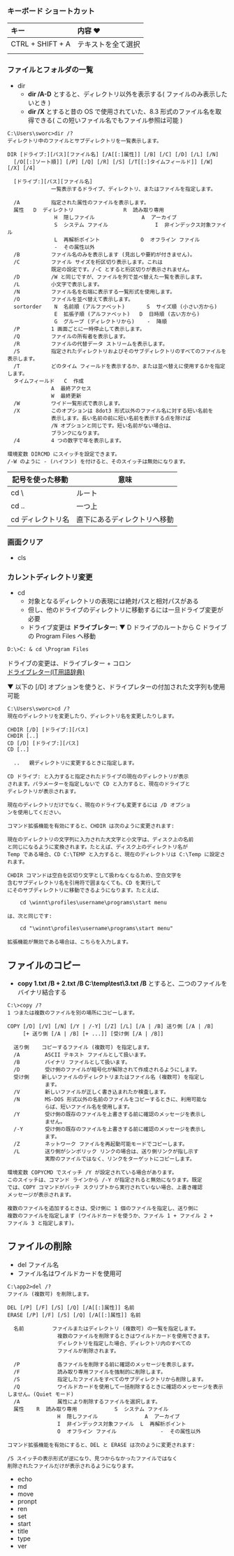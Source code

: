 ### キーボード ショートカット

| キー | 内容 ♥
| :--- | :--- 
| CTRL + SHIFT + A | テキストを全て選択
|  | 

### ファイルとフォルダの一覧
- dir
  - **dir /A-D** とすると、ディレクトリ以外を表示する( ファイルのみ表示したいとき )
  - **dir /X** とすると昔の OS で使用されていた、8.3 形式のファイル名を取得できる( この短いファイル名でもファイル参照は可能 )
```
C:\Users\sworc>dir /?
ディレクトリ中のファイルとサブディレクトリを一覧表示します。

DIR [ドライブ:][パス][ファイル名] [/A[[:]属性]] [/B] [/C] [/D] [/L] [/N]
  [/O[[:]ソート順]] [/P] [/Q] [/R] [/S] [/T[[:]タイムフィールド]] [/W] [/X] [/4]

  [ドライブ:][パス][ファイル名]
              一覧表示するドライブ、ディレクトリ、またはファイルを指定します。

  /A          指定された属性のファイルを表示します。
  属性   D  ディレクトリ                R  読み取り専用
               H  隠しファイル               A  アーカイブ
               S  システム ファイル               I  非インデックス対象ファイル
               L  再解析ポイント             O  オフライン ファイル
               -  その属性以外
  /B          ファイル名のみを表示します (見出しや要約が付きません)。
  /C          ファイル サイズを桁区切り表示します。これは
              既定の設定です。/-C とすると桁区切りが表示されません。
  /D          /W と同じですが、ファイルを列で並べ替えた一覧を表示します。
  /L          小文字で表示します。
  /N          ファイル名を右端に表示する一覧形式を使用します。
  /O          ファイルを並べ替えて表示します。
  sortorder    N  名前順 (アルファベット)       S  サイズ順 (小さい方から)
               E  拡張子順 (アルファベット)   D  日時順 (古い方から)
               G  グループ (ディレクトリから)    -  降順
  /P          1 画面ごとに一時停止して表示します。
  /Q          ファイルの所有者を表示します。
  /R          ファイルの代替データ ストリームを表示します。
  /S          指定されたディレクトリおよびそのサブディレクトリのすべてのファイルを表示します。
  /T          どのタイム フィールドを表示するか、または並べ替えに使用するかを指定します。
  タイムフィールド   C  作成
              A  最終アクセス
              W  最終更新
  /W          ワイド一覧形式で表示します。
  /X          このオプションは 8dot3 形式以外のファイル名に対する短い名前を
              表示します。長い名前の前に短い名前を表示する点を除けば
              /N オプションと同じです。短い名前がない場合は、
              ブランクになります。
  /4          4 つの数字で年を表示します。

環境変数 DIRCMD にスイッチを設定できます。
/-W のように - (ハイフン) を付けると、そのスイッチは無効になります。
```
| 記号を使った移動 | 意味 |
| --- | --- |
| cd \ | ルート |
| cd .. | 一つ上 |
| cd ディレクトリ名 | 直下にあるディレクトリへ移動 |


### 画面クリア

- cls

### カレントディレクトリ変更

- cd
  - 対象となるディレクトリの表現には絶対パスと相対パスがある
  - 但し、他のドライブのディレクトリに移動するには一旦ドライブ変更が必要
  - ドライブ変更は **ドライブレター:**
▼ D ドライプのルートから C ドライブの Program Files へ移動
```
D:\>C: & cd \Program Files
```
ドライブの変更は、ドライブレター + コロン\
[ドライブレター(IT用語辞典)](https://e-words.jp/w/%E3%83%89%E3%83%A9%E3%82%A4%E3%83%96%E3%83%AC%E3%82%BF%E3%83%BC.html)

▼ 以下の [/D] オプションを使うと、ドライプレターの付加された文字列も使用可能
```
C:\Users\sworc>cd /?
現在のディレクトリを変更したり、ディレクトリ名を変更したりします。

CHDIR [/D] [ドライブ:][パス]
CHDIR [..]
CD [/D] [ドライブ:][パス]
CD [..]

  ..   親ディレクトリに変更するときに指定します。

CD ドライブ: と入力すると指定されたドライブの現在のディレクトリが表示
されます。パラメーターを指定しないで CD と入力すると、現在のドライブと
ディレクトリが表示されます。

現在のディレクトリだけでなく、現在のドライブも変更するには /D オプショ
ンを使用してください。

コマンド拡張機能を有効にすると、CHDIR は次のように変更されます:

現在のディレクトリの文字列に入力された大文字と小文字は、ディスク上の名前
と同じになるように変換されます。たとえば、ディスク上のディレクトリ名が
Temp である場合、CD C:\TEMP と入力すると、現在のディレクトリは C:\Temp に設定さ れます。

CHDIR コマンドは空白を区切り文字として扱わなくなるため、空白文字を
含むサブディレクトリ名を引用符で囲まなくても、CD を実行して
にそのサブディレクトリに移動できるようになります。たとえば、

    cd \winnt\profiles\username\programs\start menu

は、次と同じです:

    cd "\winnt\profiles\username\programs\start menu"

拡張機能が無効である場合は、こちらを入力します。
```

## ファイルのコピー
- **copy 1.txt /B + 2.txt /B C:\temp\test\3.txt /B** とすると、二つのファイルをバイナリ結合する
```
C:\>copy /?
1 つまたは複数のファイルを別の場所にコピーします。

COPY [/D] [/V] [/N] [/Y | /-Y] [/Z] [/L] [/A | /B] 送り側 [/A | /B]
     [+ 送り側 [/A | /B] [+ ...]] [受け側 [/A | /B]]

  送り側    コピーするファイル (複数可) を指定します。
  /A        ASCII テキスト ファイルとして扱います。
  /B        バイナリ ファイルとして扱います。
  /D        受け側のファイルが暗号化が解除されて作成されるようにします。
  受け側    新しいファイルのディレクトリまたはファイル名 (複数可) を指定し
            ます。
  /V        新しいファイルが正しく書き込まれたか検査します。
  /N        MS-DOS 形式以外の名前のファイルをコピーするときに、利用可能な
            らば、短いファイル名を使用します。
  /Y        受け側の既存のファイルを上書きする前に確認のメッセージを表示し
            ません。
  /-Y       受け側の既存のファイルを上書きする前に確認のメッセージを表示し
            ます。
  /Z        ネットワーク ファイルを再起動可能モードでコピーします。
  /L        送り側がシンボリック リンクの場合は、送り側リンクが指し示す
            実際のファイルではなく、リンクをターゲットにコピーします。

環境変数 COPYCMD でスイッチ /Y が設定されている場合があります。
このスイッチは、コマンド ラインから /-Y が指定されると無効になります。既定
では、COPY コマンドがバッチ スクリプトから実行されていない場合、上書き確認
メッセージが表示されます。

複数のファイルを追加するときは、受け側に 1 個のファイルを指定し、送り側に
複数のファイルを指定します (ワイルドカードを使うか、ファイル 1 + ファイル 2 +
ファイル 3 と指定します)。
```

## ファイルの削除
- del ファイル名
- ファイル名はワイルドカードを使用可
```
C:\app2>del /?
ファイル (複数可) を削除します。

DEL [/P] [/F] [/S] [/Q] [/A[[:]属性]] 名前
ERASE [/P] [/F] [/S] [/Q] [/A[[:]属性]] 名前

  名前         ファイルまたはディレクトリ (複数可) の一覧を指定します。
                複数のファイルを削除するときはワイルドカードを使用できます。
                ディレクトリを指定した場合、ディレクトリ内のすべての
                ファイルが削除されます。

  /P            各ファイルを削除する前に確認のメッセージを表示します。
  /F            読み取り専用ファイルを強制的に削除します。
  /S            指定したファイルをすべてのサブディレクトリから削除します。
  /Q            ワイルドカードを使用して一括削除するときに確認のメッセージを表示しません。(Quiet モード)
  /A            属性により削除するファイルを選択します。
  属性    R  読み取り専用            S  システム ファイル
                H  隠しファイル               A  アーカイブ
                I  非インデックス対象ファイル  L  再解析ポイント
                O  オフライン ファイル              -  その属性以外

コマンド拡張機能を有効にすると、DEL と ERASE は次のように変更されます:

/S スイッチの表示形式が逆になり、見つからなかったファイルではなく
削除されたファイルだけが表示されるようになります。
```

- echo
- md
- move
- pronpt
- ren
- set
- start
- title
- type
- ver




